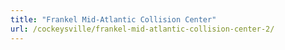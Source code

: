 ```yaml
---
title: "Frankel Mid-Atlantic Collision Center"
url: /cockeysville/frankel-mid-atlantic-collision-center-2/
---
```

